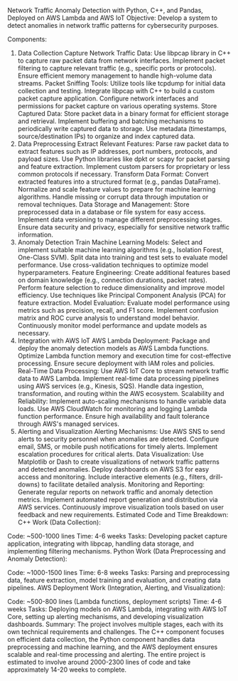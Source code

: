 Network Traffic Anomaly Detection with Python, C++, and Pandas, Deployed on AWS Lambda and AWS IoT
Objective: Develop a system to detect anomalies in network traffic patterns for cybersecurity purposes.

Components:
1. Data Collection
Capture Network Traffic Data:
Use libpcap library in C++ to capture raw packet data from network interfaces.
Implement packet filtering to capture relevant traffic (e.g., specific ports or protocols).
Ensure efficient memory management to handle high-volume data streams.
Packet Sniffing Tools:
Utilize tools like tcpdump for initial data collection and testing.
Integrate libpcap with C++ to build a custom packet capture application.
Configure network interfaces and permissions for packet capture on various operating systems.
Store Captured Data:
Store packet data in a binary format for efficient storage and retrieval.
Implement buffering and batching mechanisms to periodically write captured data to storage.
Use metadata (timestamps, source/destination IPs) to organize and index captured data.
2. Data Preprocessing
Extract Relevant Features:
Parse raw packet data to extract features such as IP addresses, port numbers, protocols, and payload sizes.
Use Python libraries like dpkt or scapy for packet parsing and feature extraction.
Implement custom parsers for proprietary or less common protocols if necessary.
Transform Data Format:
Convert extracted features into a structured format (e.g., pandas DataFrame).
Normalize and scale feature values to prepare for machine learning algorithms.
Handle missing or corrupt data through imputation or removal techniques.
Data Storage and Management:
Store preprocessed data in a database or file system for easy access.
Implement data versioning to manage different preprocessing stages.
Ensure data security and privacy, especially for sensitive network traffic information.
3. Anomaly Detection
Train Machine Learning Models:
Select and implement suitable machine learning algorithms (e.g., Isolation Forest, One-Class SVM).
Split data into training and test sets to evaluate model performance.
Use cross-validation techniques to optimize model hyperparameters.
Feature Engineering:
Create additional features based on domain knowledge (e.g., connection durations, packet rates).
Perform feature selection to reduce dimensionality and improve model efficiency.
Use techniques like Principal Component Analysis (PCA) for feature extraction.
Model Evaluation:
Evaluate model performance using metrics such as precision, recall, and F1 score.
Implement confusion matrix and ROC curve analysis to understand model behavior.
Continuously monitor model performance and update models as necessary.
4. Integration with AWS IoT
AWS Lambda Deployment:
Package and deploy the anomaly detection models as AWS Lambda functions.
Optimize Lambda function memory and execution time for cost-effective processing.
Ensure secure deployment with IAM roles and policies.
Real-Time Data Processing:
Use AWS IoT Core to stream network traffic data to AWS Lambda.
Implement real-time data processing pipelines using AWS services (e.g., Kinesis, SQS).
Handle data ingestion, transformation, and routing within the AWS ecosystem.
Scalability and Reliability:
Implement auto-scaling mechanisms to handle variable data loads.
Use AWS CloudWatch for monitoring and logging Lambda function performance.
Ensure high availability and fault tolerance through AWS's managed services.
5. Alerting and Visualization
Alerting Mechanisms:
Use AWS SNS to send alerts to security personnel when anomalies are detected.
Configure email, SMS, or mobile push notifications for timely alerts.
Implement escalation procedures for critical alerts.
Data Visualization:
Use Matplotlib or Dash to create visualizations of network traffic patterns and detected anomalies.
Deploy dashboards on AWS S3 for easy access and monitoring.
Include interactive elements (e.g., filters, drill-downs) to facilitate detailed analysis.
Monitoring and Reporting:
Generate regular reports on network traffic and anomaly detection metrics.
Implement automated report generation and distribution via AWS services.
Continuously improve visualization tools based on user feedback and new requirements.
Estimated Code and Time Breakdown:
C++ Work (Data Collection):

Code: ~500-1000 lines
Time: 4-6 weeks
Tasks: Developing packet capture application, integrating with libpcap, handling data storage, and implementing filtering mechanisms.
Python Work (Data Preprocessing and Anomaly Detection):

Code: ~1000-1500 lines
Time: 6-8 weeks
Tasks: Parsing and preprocessing data, feature extraction, model training and evaluation, and creating data pipelines.
AWS Deployment Work (Integration, Alerting, and Visualization):

Code: ~500-800 lines (Lambda functions, deployment scripts)
Time: 4-6 weeks
Tasks: Deploying models on AWS Lambda, integrating with AWS IoT Core, setting up alerting mechanisms, and developing visualization dashboards.
Summary:
The project involves multiple stages, each with its own technical requirements and challenges. The C++ component focuses on efficient data collection, the Python component handles data preprocessing and machine learning, and the AWS deployment ensures scalable and real-time processing and alerting. The entire project is estimated to involve around 2000-2300 lines of code and take approximately 14-20 weeks to complete.